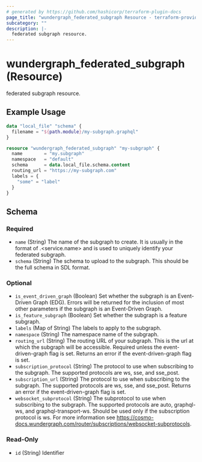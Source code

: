 ```yaml
---
# generated by https://github.com/hashicorp/terraform-plugin-docs
page_title: "wundergraph_federated_subgraph Resource - terraform-provider-wundergraph"
subcategory: ""
description: |-
  federated subgraph resource.
---
```


# wundergraph_federated_subgraph (Resource)

federated subgraph resource.

## Example Usage

```terraform
data "local_file" "schema" {
  filename = "${path.module}/my-subgraph.graphql"
}

resource "wundergraph_federated_subgraph" "my-subgraph" {
  name        = "my.subgraph"
  namespace   = "default"
  schema      = data.local_file.schema.content
  routing_url = "https://my-subgraph.com"
  labels = {
    "some" = "label"
  }
}
```

<!-- schema generated by tfplugindocs -->
## Schema

### Required

- `name` (String) The name of the subgraph to create. It is usually in the format of <org>.<service.name> and is used to uniquely identify your federated subgraph.
- `schema` (String) The schema to upload to the subgraph. This should be the full schema in SDL format.

### Optional

- `is_event_driven_graph` (Boolean) Set whether the subgraph is an Event-Driven Graph (EDG). Errors will be returned for the inclusion of most other parameters if the subgraph is an Event-Driven Graph.
- `is_feature_subgraph` (Boolean) Set whether the subgraph is a feature subgraph.
- `labels` (Map of String) The labels to apply to the subgraph.
- `namespace` (String) The namespace name of the subgraph.
- `routing_url` (String) The routing URL of your subgraph. This is the url at which the subgraph will be accessible. Required unless the event-driven-graph flag is set. Returns an error if the event-driven-graph flag is set.
- `subscription_protocol` (String) The protocol to use when subscribing to the subgraph. The supported protocols are ws, sse, and sse_post.
- `subscription_url` (String) The protocol to use when subscribing to the subgraph. The supported protocols are ws, sse, and sse_post. Returns an error if the event-driven-graph flag is set.
- `websocket_subprotocol` (String) The subprotocol to use when subscribing to the subgraph. The supported protocols are auto, graphql-ws, and graphql-transport-ws. Should be used only if the subscription protocol is ws. For more information see https://cosmo-docs.wundergraph.com/router/subscriptions/websocket-subprotocols.

### Read-Only

- `id` (String) Identifier
